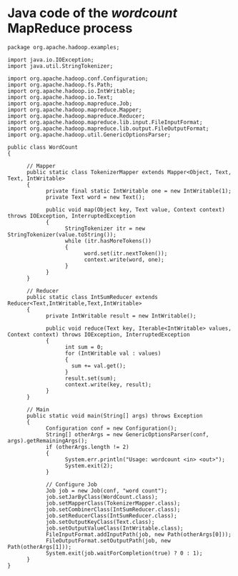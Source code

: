 # Java code of the *wordcount* MapReduce process #


	package org.apache.hadoop.examples;
    
    import java.io.IOException;
    import java.util.StringTokenizer;
    
    import org.apache.hadoop.conf.Configuration;
    import org.apache.hadoop.fs.Path;
    import org.apache.hadoop.io.IntWritable;
    import org.apache.hadoop.io.Text;
    import org.apache.hadoop.mapreduce.Job;
    import org.apache.hadoop.mapreduce.Mapper;
    import org.apache.hadoop.mapreduce.Reducer;
    import org.apache.hadoop.mapreduce.lib.input.FileInputFormat;
    import org.apache.hadoop.mapreduce.lib.output.FileOutputFormat;
    import org.apache.hadoop.util.GenericOptionsParser;
    
    public class WordCount
	{
    
		  // Mapper
	      public static class TokenizerMapper extends Mapper<Object, Text, Text, IntWritable>
		  {
			    private final static IntWritable one = new IntWritable(1);
			    private Text word = new Text();
			    
			    public void map(Object key, Text value, Context context) throws IOException, InterruptedException
				{
				      StringTokenizer itr = new StringTokenizer(value.toString());
				      while (itr.hasMoreTokens())
					  {
						    word.set(itr.nextToken());
						    context.write(word, one);
				      }
			    }
	      }
	    
		  // Reducer
	      public static class IntSumReducer extends Reducer<Text,IntWritable,Text,IntWritable>
		  {
			    private IntWritable result = new IntWritable();
			    
			    public void reduce(Text key, Iterable<IntWritable> values, Context context) throws IOException, InterruptedException
				{
				      int sum = 0;
				      for (IntWritable val : values)
					  {
				    	sum += val.get();
				      }
				      result.set(sum);
				      context.write(key, result);
			    }
	      }
	    
		  // Main
	      public static void main(String[] args) throws Exception
		  {
			    Configuration conf = new Configuration();
			    String[] otherArgs = new GenericOptionsParser(conf, args).getRemainingArgs();
			    if (otherArgs.length != 2)
				{
				      System.err.println("Usage: wordcount <in> <out>");
				      System.exit(2);
			    }

				// Configure Job
			    Job job = new Job(conf, "word count");
			    job.setJarByClass(WordCount.class);
			    job.setMapperClass(TokenizerMapper.class);
			    job.setCombinerClass(IntSumReducer.class);
			    job.setReducerClass(IntSumReducer.class);
			    job.setOutputKeyClass(Text.class);
			    job.setOutputValueClass(IntWritable.class);
			    FileInputFormat.addInputPath(job, new Path(otherArgs[0]));
			    FileOutputFormat.setOutputPath(job, new Path(otherArgs[1]));
			    System.exit(job.waitForCompletion(true) ? 0 : 1);
	      }
    }